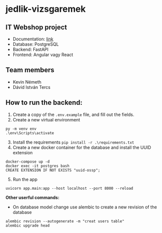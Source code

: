 # jedlik-vizsgaremek

## IT Webshop project

- Documentation: [link](https://docs.google.com/document/d/1Yr7cOVb5YnQZE8FiTCjsjiG3QIeLOKl3hKt94gyOdZ8/edit?usp=sharing)
- Database: PostgreSQL  
- Backend: FastAPI  
- Frontend: Angular vagy React

## Team members

- Kevin Németh 
- Dávid István Tercs

## How to run the backend:
1. Create a copy of the `.env.example` file, and fill out the fields.
2. Create a new virtual environment 
```
py -m venv env
.\env\Scripts\activate
```
3. Install the requirements `pip install -r .\requirements.txt`
4. Create a new docker container for the database and install the UUID extension
```
docker-compose up -d
docker exec -it postgres bash
CREATE EXTENSION IF NOT EXISTS "uuid-ossp";
```
5. Run the app
```
uvicorn app.main:app --host localhost --port 8000 --reload
```

**Other userful commands:**
- On database model change use alembic to create a new revision of the database
```
alembic revision --autogenerate -m "creat users table"
alembic upgrade head
```
